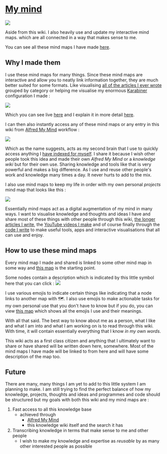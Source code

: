 # [My mind](https://my.mindnode.com/myLVaRLKytoTYBLshxGzzb75MN9cyGHbQBgaVVPp#323.6,381.4,3 "My Mind")
![](https://i.imgur.com/iYLwzFl.png)

Aside from this wiki. I also heavily use and update my interactive mind maps. which are all connected in a way that makes sense to me. 

You can see all these mind maps I have made [here](https://my.mindnode.com/myLVaRLKytoTYBLshxGzzb75MN9cyGHbQBgaVVPp#323.6,381.4,3).

## Why I made them
I use these mind maps for many things. Since these mind maps are interactive and allow you to neatly link information together, they are much better suited for some formats. Like visualising [all of the articles I ever wrote](https://my.mindnode.com/qVGMak6nNCFxh5YxUGR3z6RKrmVNP6sr1Pk721FB#136.3,-676.8,0) grouped by category or helping me visualise my enormous [Karabiner](../macOS/karabiner/Karabiner.md) configuration I made :

![](https://i.imgur.com/BJz6hwM.png)

Which you can see live [here](https://my.mindnode.com/c7EmmKvaxCyCEuTzcpkGB4MGeLpWdR8nsJK4rjDh#2738.2,-4854.9,-3) and I explain it in more detail [here](../macOS/apps/karabiner/Karabiner.md).

I can then also instantly access any of these mind maps or any entry in this wiki from [Alfred My Mind](https://github.com/nikitavoloboev/alfred-my-mind) workflow : 

![](https://i.imgur.com/CfeTuzP.png)

Which as the name suggests, acts as my second brain that I use to quickly access anything I [have indexed for myself](../knowledge/knowledge-indexing.md). I share it because I wish other people took this idea and made their own _Alfred My Mind_ or a _knowledge wiki_ but for their own use. Sharing knowledge and tools like that is very powerful and makes a big difference. As I use and reuse other people's work and knowledge many times a day. It never hurts to add to the mix.

I also use mind maps to keep my life in order with my own personal _projects_ mind map that looks like this : 

![](https://i.imgur.com/iXO6gxS.png)

Essentially mind maps act as a digital augmentation of my mind in many ways. I want to visualise knowledge and thoughts and ideas I have and share most of these things with other people through this wiki, [the longer articles I write](https://medium.com/@NikitaVoloboev), the [YouTube videos I make](https://github.com/nikitavoloboev/my-youtube)  and of course finally through the [code I write](https://my.mindnode.com/ZKGETDkUaQUsL3q8q9z788CxG84oEHgDiT79GuzX#-143.5,-902.6,0) to make useful tools, apps and interactive visualisations that all can use and enjoy.

## How to use these mind maps
Every mind map I made and shared is linked to some other mind map in some way and [this map](https://my.mindnode.com/myLVaRLKytoTYBLshxGzzb75MN9cyGHbQBgaVVPp#323.6,381.4,3 "My Mind") is the starting point.

Some nodes contain a description which is indicated by this little symbol here that you can click : 
![](https://i.imgur.com/RJQVHmk.png)

I use various emojis to indicate certain things like indicating that a node links to another map with 🗺. I also use emojis to make actionable tasks for my own personal use that you don't have to know but if you do, you can view [this map](https://my.mindnode.com/s4ekUp1MmNr7VDeCNqcGfiHAtUGEtANRxwPB3vJ8#30.4,-40.1,2) which shows all the emojis I use and their meanings.

With all that said. The best way to know about me as a person, what I like and what I am into and what I am working on is to read through this wiki. With time, it will contain essentially everything that I know _in my own words_. 

This wiki acts as a first class citizen and anything that I ultimately want to share or have shared will be written down here, somewhere. Most of the mind maps I have made will be linked to from here and will have some description of the map too.

## Future
There are many, many things I am yet to add to this little system I am planning to make. I am still trying to find the perfect balance of how my knowledge, projects, thoughts and ideas and programmes and code should be structured but my goals with both this wiki and my mind maps are : 

1. Fast access to all this knowledge base
	- achieved through 
		- [Alfred My Mind](https://github.com/nikitavoloboev/alfred-my-mind) 
		- this knowledge wiki itself and the search it has
2. Transcribing knowledge in terms that make sense to me and other people
	- I wish to make my knowledge and expertise as _reusable_ by as many other interested people as possible
